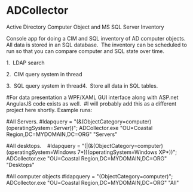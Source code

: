 # ADCollector
Active Directory Computer Object and MS SQL Server Inventory 


Console app for doing a CIM and SQL inventory of AD computer objects.   All data is stored in an SQL database.  The inventory can be scheduled to run so that you can compare computer and SQL state over time.  


1.  LDAP search

2.  CIM query system in thread 

3.  SQL query system in thread4.  Store all data in SQL tables.


#For data presentation a WPF/XAML GUI interface along with ASP.net AngularJS code exists as well.  #I will probably add this as a different project here shortly.
Example runs:


#All Servers.
#ldapquery = "(&(ObjectCategory=computer)(operatingSystem=*Server*))"; 
ADCollector.exe "OU=Coastal Region,DC=MYDOMAIN,DC=ORG" "Servers"  


#All desktops.    
#ldapquery = "(|(&(ObjectCategory=computer)(operatingSystem=Windows 7*))(operatingSystem=Windows XP*))"; 
ADCollector.exe "OU=Coastal Region,DC=MYDOMAIN,DC=ORG" "Desktops"  


#All computer objects
#ldapquery = "(ObjectCategory=computer)";
ADCollector.exe "OU=Coastal Region,DC=MYDOMAIN,DC=ORG" "All"
